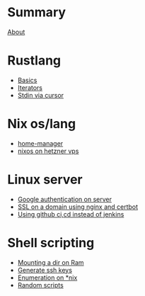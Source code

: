 # Summary

[About](./about.md)

<!-- # Assembly -->
<!-- - [Assembly](./assemly/index.md) -->

# Rustlang
- [Basics](./rust/basics.md)
- [Iterators](./rust/iterators.md)
- [Stdin via cursor](./rust/stdin.md)

# Nix os/lang
- [home-manager](./nix/home-manager.md)
- [nixos on hetzner vps](./nix/nixos-hetzner-vps.md)

# Linux server
- [Google authentication on server](./server/google-authentication.md)
- [SSL on a domain using nginx and certbot](./server/ssl_certificate.md)
- [Using github ci,cd instead of jenkins](./server/jenkins-alternative-with-github.md)

# Shell scripting
- [Mounting a dir on Ram](./bash/index.md)
- [Generate ssh keys](./bash/ssh_gen.md)
- [Enumeration on *nix](./bash/enumeration.md)
- [Random scripts ](./bash/random.md)
